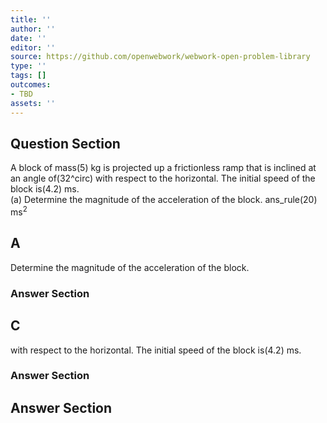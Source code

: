 ```yaml
---
title: ''
author: ''
date: ''
editor: ''
source: https://github.com/openwebwork/webwork-open-problem-library
type: ''
tags: []
outcomes:
- TBD
assets: ''
---
```


## Question Section 

 
A block of mass(5) kg is projected up a frictionless ramp that is inclined at an angle of(32^circ) with respect to the horizontal. The initial speed of the block is(4.2) ms.  
(a) Determine the magnitude of the acceleration of the block. 
 ans_rule(20) ms<sup>2<sup>
## A
Determine the magnitude of the acceleration of the block. 
### Answer Section
## C
with respect to the horizontal. The initial speed of the block is(4.2) ms.  
### Answer Section


## Answer Section

